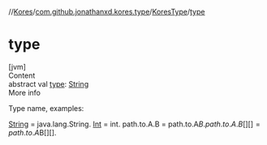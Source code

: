 //[Kores](../../index.md)/[com.github.jonathanxd.kores.type](../index.md)/[KoresType](index.md)/[type](type.md)



# type  
[jvm]  
Content  
abstract val [type](type.md): [String](https://kotlinlang.org/api/latest/jvm/stdlib/kotlin/-string/index.html)  
More info  


Type name, examples:



[String](https://kotlinlang.org/api/latest/jvm/stdlib/kotlin/-string/index.html) = java.lang.String. [Int](https://kotlinlang.org/api/latest/jvm/stdlib/kotlin/-int/index.html) = int. path.to.A.B = path.to.A$B. path.to.A.B[][] = path.to.A$B[][].

  




